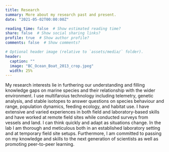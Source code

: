 ```yaml
---
title: Research
summary: More about my research past and present.
date: "2021-05-02T00:00:00Z"

reading_time: false  # Show estimated reading time?
share: false  # Show social sharing links?
profile: true  # Show author profile?
comments: false  # Show comments?

# Optional header image (relative to `assets/media/` folder).
header:
  caption: ""
  image: "BC_Ocean_Boat_2013_crop.jpeg"
  width: 25%
---
```


My research interests lie in furthering our understanding and filling knowledge gaps on marine species and their relationship with the wider environment. I use multifaroius technology including telemetry, genetic analysis, and stable isotopes to answer questions on species behaviour and range, population dynamics, feeding ecology, and habitat use. I have extensive and varied experiences in both field and laboratory-based skills and have worked at remote field sites while conducted surveys from vessels and land. I can think quickly and adapt as situations change. In the lab I am thorough and meticulous both in an established laboratory setting and at temporary field site setups. Furthermore, I am committed to passing on my knowledge and skills to the next generation of scientists as well as promoting peer-to-peer learning.
